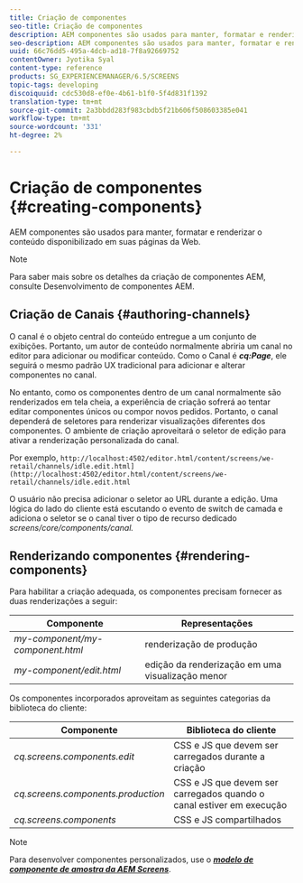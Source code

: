 ```yaml
---
title: Criação de componentes
seo-title: Criação de componentes
description: AEM componentes são usados para manter, formatar e renderizar o conteúdo disponibilizado em suas páginas da Web. Siga esta página para saber mais sobre como criar canais e renderizar componentes.
seo-description: AEM componentes são usados para manter, formatar e renderizar o conteúdo disponibilizado em suas páginas da Web. Siga esta página para saber mais sobre como criar canais e renderizar componentes.
uuid: 66c76dd5-495a-4dcb-ad18-7f8a92669752
contentOwner: Jyotika Syal
content-type: reference
products: SG_EXPERIENCEMANAGER/6.5/SCREENS
topic-tags: developing
discoiquuid: cdc530d8-ef0e-4b61-b1f0-5f4d831f1392
translation-type: tm+mt
source-git-commit: 2a3bbdd283f983cbdb5f21b606f508603385e041
workflow-type: tm+mt
source-wordcount: '331'
ht-degree: 2%

---
```



# Criação de componentes {#creating-components}

AEM componentes são usados para manter, formatar e renderizar o conteúdo disponibilizado em suas páginas da Web.

>[!NOTE]
>
>Para saber mais sobre os detalhes da criação de componentes AEM, consulte Desenvolvimento de componentes AEM.

## Criação de Canais {#authoring-channels}

O canal é o objeto central do conteúdo entregue a um conjunto de exibições. Portanto, um autor de conteúdo normalmente abriria um canal no editor para adicionar ou modificar conteúdo. Como o Canal é ***cq:Page***, ele seguirá o mesmo padrão UX tradicional para adicionar e alterar componentes no canal.

No entanto, como os componentes dentro de um canal normalmente são renderizados em tela cheia, a experiência de criação sofrerá ao tentar editar componentes únicos ou compor novos pedidos. Portanto, o canal dependerá de seletores para renderizar visualizações diferentes dos componentes. O ambiente de criação aproveitará o seletor de edição para ativar a renderização personalizada do canal.

Por exemplo, `http://localhost:4502/editor.html/content/screens/we-retail/channels/idle.edit.html](http://localhost:4502/editor.html/content/screens/we-retail/channels/idle.edit.html`

O usuário não precisa adicionar o seletor ao URL durante a edição. Uma lógica do lado do cliente está escutando o evento de switch de camada e adiciona o seletor se o canal tiver o tipo de recurso dedicado *screens/core/components/canal.*

## Renderizando componentes {#rendering-components}

Para habilitar a criação adequada, os componentes precisam fornecer as duas renderizações a seguir:

| **Componente** | **Representações** |
|---|---|
| *my-component/my-component.html* | renderização de produção |
| *my-component/edit.html* | edição da renderização em uma visualização menor |

Os componentes incorporados aproveitam as seguintes categorias da biblioteca do cliente:

| **Componente** | **Biblioteca do cliente** |
|---|---|
| *cq.screens.components.edit* | CSS e JS que devem ser carregados durante a criação |
| *cq.screens.components.production* | CSS e JS que devem ser carregados quando o canal estiver em execução |
| *cq.screens.components* | CSS e JS compartilhados |

>[!NOTE]
>
>Para desenvolver componentes personalizados, use o ***[modelo de componente de amostra da AEM Screens](https://github.com/Adobe-Marketing-Cloud/aem-screens-component-template)***.

